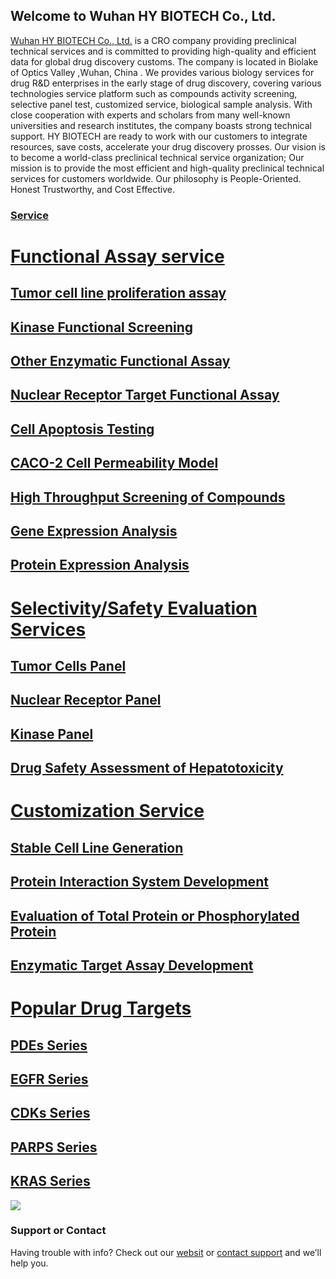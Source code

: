 ## Welcome to Wuhan HY BIOTECH Co., Ltd.
[Wuhan HY BIOTECH Co., Ltd.](https://heyanbiotech.cn/company_introduction.html) is a CRO company providing preclinical technical services and is committed to providing high-quality and efficient data for global drug discovery customs. The company is located in Biolake of Optics Valley ,Wuhan, China . We provides various biology services for drug R&D enterprises in the early stage of drug discovery, covering various technologies service platform such as compounds activity screening, selective panel test, customized service, biological sample analysis. With close cooperation with experts and scholars from many well-known universities and research institutes, the company boasts strong technical support. HY BIOTECH are ready to work with our customers to integrate resources, save costs, accelerate your drug discovery prosses. Our vision is to become a world-class preclinical technical service organization; Our mission is to provide the most efficient and high-quality preclinical technical services for customers worldwide. Our philosophy is People-Oriented. Honest Trustworthy, and Cost Effective.

### [Service](https://heyanbiotech.cn/services.html)

# [Functional Assay service](https://heyanbiotech.cn/FunctionalAssay.html)
## [Tumor cell line proliferation assay](https://heyanbiotech.cn/detail/Tumor_cell_line_proliferation_assay.html)
## [Kinase Functional Screening](https://heyanbiotech.cn/detail/Kinase_Functional_Screening.html)
## [Other Enzymatic Functional Assay](https://heyanbiotech.cn/detail/Other_Enzymatic_Functional_Assay.html)
## [Nuclear Receptor Target Functional Assay](https://heyanbiotech.cn/detail/Nuclear_Receptor_Target_Functional_Assay.html)
## [Cell Apoptosis Testing](https://heyanbiotech.cn/detail/Cell_Apoptosis_Testing.html)
## [CACO-2 Cell Permeability Model](https://heyanbiotech.cn/detail/CACO-2_Cell_Permeability_Model.html)
## [High Throughput Screening of Compounds](https://heyanbiotech.cn/detail/High_Throughput_Screening_of_Compounds%20.html)
## [Gene Expression Analysis](https://heyanbiotech.cn/detail/Gene_Expression_Analysis.html)
## [Protein Expression Analysis](https://heyanbiotech.cn/detail/Protein_Expression_Analysis.html)

# [Selectivity/Safety Evaluation Services](https://heyanbiotech.cn/SelectivitySafetyEvaluation.html)
## [Tumor Cells Panel](https://heyanbiotech.cn/detail/Tumor_Cells_Panel.html)
## [Nuclear Receptor Panel](https://heyanbiotech.cn/detail/Nuclear_Receptor_Panel.html)
## [Kinase Panel](https://heyanbiotech.cn/detail/Kinase_Panel.html)
## [Drug Safety Assessment of Hepatotoxicity](https://heyanbiotech.cn/detail/Drug_Safety_Evaluation_of_Hepatotoxicity.html)

# [Customization Service](https://heyanbiotech.cn/CustomizationService.html)
## [Stable Cell Line Generation](https://heyanbiotech.cn/detail/Stable_Cell_Line_Generation.html)
## [Protein Interaction System Development](https://heyanbiotech.cn/detail/Protein_Interaction_System_Development.html)
## [Evaluation of Total Protein or Phosphorylated Protein](https://heyanbiotech.cn/detail/Evaluation_of_Total_Protein_or-Phosphorylated_Protein.html)
## [Enzymatic Target Assay Development](https://heyanbiotech.cn/detail/Enzymatic_Target_Assay_Development.html)

# [Popular Drug Targets](https://heyanbiotech.cn/PopularDrugTargets.html)
## [PDEs Series](https://heyanbiotech.cn/detail/PDEs_Series.html)
## [EGFR Series](https://heyanbiotech.cn/detail/EGFR_Series.html)
## [CDKs Series](https://heyanbiotech.cn/detail/CDKs_Series.html)
## [PARPS Series](https://heyanbiotech.cn/detail/PARPS_Series.html)
## [KRAS Series](https://heyanbiotech.cn/detail/KRAS_Series.html)

[![](https://heyanbiotech.cn/temp/banner.jpg)](https://heyanbiotech.cn)
<!-- ![image](https://heyanbiotech.cn/temp/banner.jpg) -->
### Support or Contact

Having trouble with info? Check out our [websit](https://heyanbiotech.cn) or [contact support](https://heyanbiotech.cn/contact_Us.html) and we’ll help you.
